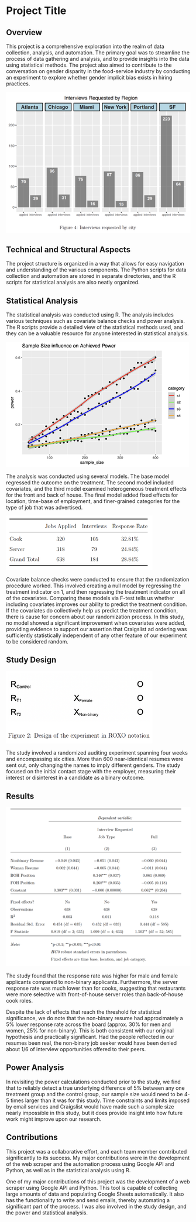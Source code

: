 

# Project Title

## Overview

This project is a comprehensive exploration into the realm of data collection, analysis, and automation. The primary goal was to streamline the process of data gathering and analysis, and to provide insights into the data using statistical methods. The project also aimed to contribute to the conversation on gender disparity in the food-service industry by conducting an experiment to explore whether gender implicit bias exists in hiring practices.

<img src="images/interview_req.png" width="600">

## Technical and Structural Aspects

The project structure is organized in a way that allows for easy navigation and understanding of the various components. The Python scripts for data collection and automation are stored in separate directories, and the R scripts for statistical analysis are also neatly organized.

## Statistical Analysis

The statistical analysis was conducted using R. The analysis includes various techniques such as covariate balance checks and power analysis. The R scripts provide a detailed view of the statistical methods used, and they can be a valuable resource for anyone interested in statistical analysis.

<img src="images/power_analysis.png" width="500">

The analysis was conducted using several models. The base model regressed the outcome on the treatment. The second model included covariates, and the third model examined heterogeneous treatment effects for the front and back of house. The final model added fixed effects for location, time-base of employment, and finer-grained categories for the type of job that was advertised.

<img src="images/jobs_applied.png" width="400">

Covariate balance checks were conducted to ensure that the randomization procedure worked. This involved creating a null model by regressing the treatment indicator on 1, and then regressing the treatment indicator on all of the covariates. Comparing these models via F-test tells us whether including covariates improves our ability to predict the treatment condition. If the covariates do collectively help us predict the treatment condition, there is cause for concern about our randomization process. In this study, no model showed a significant improvement when covariates were added, providing evidence to support our assertion that Craigslist ad ordering was sufficiently statistically independent of any other feature of our experiment to be considered random.

## Study Design

<img src="images/study_design.png" width="400">

The study involved a randomized auditing experiment spanning four weeks and encompassing six cities. More than 600 near-identical resumes were sent out, only changing the names to imply different genders. The study focused on the initial contact stage with the employer, measuring their interest or disinterest in a candidate as a binary outcome.

## Results

![results](/images/results.png)

The study found that the response rate was higher for male and female applicants compared to non-binary applicants. Furthermore, the server response rate was much lower than for cooks, suggesting that restaurants were more selective with front-of-house server roles than back-of-house cook roles.

Despite the lack of effects that reach the threshold for statistical significance, we do note that the non-binary resume had approximately a 5% lower response rate across the board (approx. 30% for men and women, 25% for non-binary). This is both consistent with our original hypothesis and practically significant. Had the people reflected in our resumes been real, the non-binary job seeker would have been denied about 1/6 of interview opportunities offered to their peers.

## Power Analysis

In revisiting the power calculations conducted prior to the study, we find that to reliably detect a true underlying difference of 5% between any one treatment group and the control group, our sample size would need to be 4-5 times larger than it was for this study. Time constraints and limits imposed by email services and Craigslist would have made such a sample size nearly impossible in this study, but it does provide insight into how future work might improve upon our research.

## Contributions

This project was a collaborative effort, and each team member contributed significantly to its success. My major contributions were in the development of the web scraper and the automation process using Google API and Python, as well as in the statistical analysis using R.

One of my major contributions of this project was the development of a web scraper using Google API and Python. This tool is capable of collecting large amounts of data and populating Google Sheets automatically. It also has the functionality to write and send emails, thereby automating a significant part of the process. I was also involved in the study design, and the power and statistical analysis.

